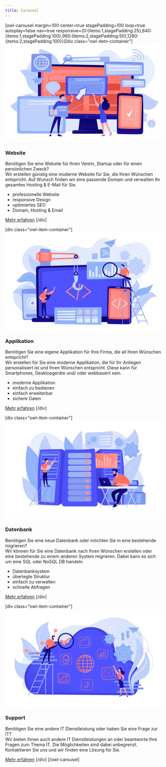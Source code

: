 ```yaml
---
title: Carousel
---
```


[owl-carousel margin=100 center=true stagePadding=100 loop=true autoplay=false nav=true responsive={0:{items:1,stagePadding:25},640:{items:1,stagePadding:100},960:{items:2,stagePadding:50},1280:{items:2,stagePadding:100}}][div class="owl-item-container"]
![Website](../01.website/website.webp)
### Website
Benötigen Sie eine Website für Ihren Verein, Startup oder für einen persönlichen Zweck?  
Wir erstellen günstig eine moderne Website für Sie, die Ihren Wünschen entspricht. Auf Wunsch finden wir eine passende Domain und verwalten Ihr gesamtes Hosting & E-Mail für Sie.
- professionelle Website
- responsive Design
- optimiertes SEO
- Domain, Hosting & Email

[Mehr erfahren](/dienstleistungen/website?classes=btn,btn-secondary,btn-lg)
[/div]

[div class="owl-item-container"]
![Applikation](../02.applikation/application.webp)
### Applikation
Benötigen Sie eine eigene Applikation für Ihre Firma, die all Ihren Wünschen entspricht?  
Wir erstellen für Sie eine moderne Applikation, die für Ihr Anliegen personalisiert ist und Ihren Wünschen entspricht. Diese kann für Smartphones, Desktopgeräte und/ oder webbasiert sein.
- moderne Applikation
- einfach zu bedienen
- einfach erweiterbar
- sichere Daten

[Mehr erfahren](/dienstleistungen/applikation?classes=btn,btn-secondary,btn-lg)
[/div]

[div class="owl-item-container"]
![Datenbank](../03.datenbank/database.webp)
### Datenbank
Benötigen Sie eine neue Datenbank oder möchten Sie in eine bestehende migrieren?  
Wir können für Sie eine Datenbank nach Ihren Wünschen erstellen oder eine bestehende zu einem anderen System migrieren. Dabei kann es sich um eine SQL oder NoSQL DB handeln.
- Datenbanksystem
- überlegte Struktur
- einfach zu verwalten
- schnelle Abfragen

[Mehr erfahren](/dienstleistungen/datenbank?classes=btn,btn-secondary,btn-lg)
[/div]

[div class="owl-item-container"]
![Support](../04.support/support.webp)
### Support
Benötigen Sie eine andere IT Dienstleistung oder haben Sie eine Frage zur IT?  
Wir bieten Ihnen auch andere IT Dienstleistungen an oder beantworte Ihre Fragen zum Thema IT. Die Möglichkeiten sind dabei unbegrenzt. Kontaktieren Sie uns und wir finden eine Lösung für Sie.

[Mehr erfahren](/dienstleistungen/support?classes=btn,btn-secondary,btn-lg)
[/div]
[/owl-carousel]
